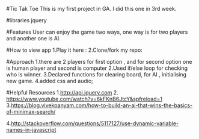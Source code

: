 #Tic Tak Toe
This is my first project in GA. I did this one in 3rd week.

#libraries
jquery

#Features
User can enjoy the game two ways, one way is for two players and another one is AI.

#How to view app
1.Play it here :
2.Clone/fork my repo:

#Approach
1.there  are 2 players for first option , and for second option one is human player and second is computer
2.Used if/else loop for checking who is winner.
3.Declared functions for clearing board, for AI , initialising new game.
4.added css and audio;

#Helpful Resources
1.http://api.jquery.com
2. https://www.youtube.com/watch?v=6kFKnB6JtcY&spfreload=1
3.https://blog.vivekpanyam.com/how-to-build-an-ai-that-wins-the-basics-of-minimax-search/

4.http://stackoverflow.com/questions/5117127/use-dynamic-variable-names-in-javascript
